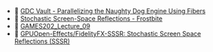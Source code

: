 - 🎥 [GDC Vault - Parallelizing the Naughty Dog Engine Using Fibers](https://www.gdcvault.com/play/1022186/Efficient-GPU-Screen-Space-Ray)
- 🔗 [Stochastic Screen-Space Reflections - Frostbite](https://www.ea.com/frostbite/news/stochastic-screen-space-reflections)
- 📄 [GAMES202_Lecture_09](https://sites.cs.ucsb.edu/~lingqi/teaching/resources/GAMES202_Lecture_09.pdf)
- 🔗 [GPUOpen-Effects/FidelityFX-SSSR: Stochastic Screen Space Reflections (SSSR)](https://github.com/GPUOpen-Effects/FidelityFX-SSSR)